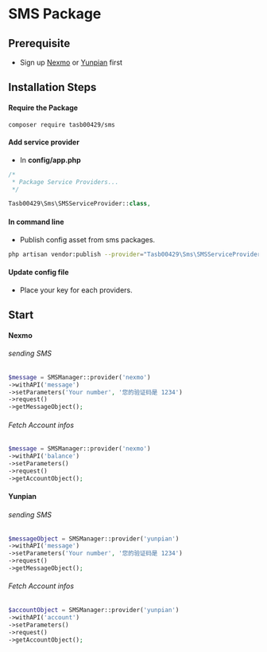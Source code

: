 # SMS Package

## Prerequisite

* Sign up [Nexmo](https://www.nexmo.com/) or [Yunpian](https://www.yunpian.com/) first

## Installation Steps

#### Require the Package

```
composer require tasb00429/sms
```

#### Add service provider

* In **config/app.php**

```php
/*
 * Package Service Providers...
 */

Tasb00429\Sms\SMSServiceProvider::class,

```

#### In command line 

* Publish config asset from sms packages.

```bash
php artisan vendor:publish --provider="Tasb00429\Sms\SMSServiceProvider" --tag="SMS"
```

#### Update config file 

* Place your key for each providers.

## Start 

#### Nexmo

###### sending SMS

```php
$message = SMSManager::provider('nexmo')
->withAPI('message')
->setParameters('Your number', '您的验证码是 1234')
->request()
->getMessageObject();
```

###### Fetch Account infos

```php
$message = SMSManager::provider('nexmo')
->withAPI('balance')
->setParameters()
->request()
->getAccountObject();
```

#### Yunpian

###### sending SMS

```php
$messageObject = SMSManager::provider('yunpian')
->withAPI('message')
->setParameters('Your number', '您的验证码是 1234')
->request()
->getMessageObject();
```

###### Fetch Account infos

```php
$accountObject = SMSManager::provider('yunpian')
->withAPI('account')
->setParameters()
->request()
->getAccountObject();
```







